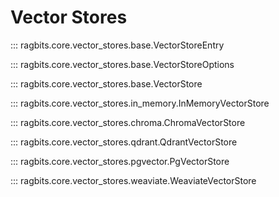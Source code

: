 # Vector Stores

::: ragbits.core.vector_stores.base.VectorStoreEntry

::: ragbits.core.vector_stores.base.VectorStoreOptions

::: ragbits.core.vector_stores.base.VectorStore

::: ragbits.core.vector_stores.in_memory.InMemoryVectorStore

::: ragbits.core.vector_stores.chroma.ChromaVectorStore

::: ragbits.core.vector_stores.qdrant.QdrantVectorStore

::: ragbits.core.vector_stores.pgvector.PgVectorStore

::: ragbits.core.vector_stores.weaviate.WeaviateVectorStore
